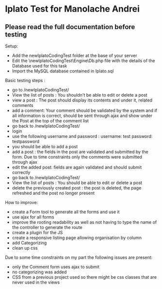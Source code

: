 # Iplato Test for Manolache Andrei
## Please read the full documentation before testing

Setup: 
- Add the newIplatoCodingTest folder at the base of your server 
- Edit the \newIplatoCodingTest\Engine\Db.php file with the details of the Database used for this task 
- Import the MySQL database contained in Iplato.sql 

Basic testing steps :
- go to /newIplatoCodingTest/
- View the list of posts : You shouldn't be able to edit or delete a post
- view a post : The post should display its contents and under it, related comments
- add a comment: Your comment should be validated by the system and if all information is correct, should be sent through ajax and show under the Post at the top of the comment list
- go back to /newIplatoCodingTest/
- login 
- use the following username and password : 
username: test
password: testpassword
- you should be able to add a post
- add a post : the fields in the post are validated and submitted by the form. Due to time constraints only the comments were submitted through ajax
- edit the added post: fields are again validated and should submit correctly
- go back to /newIplatoCodingTest/
- View the list of posts : You should be able to edit or delete a post
- delete the previously created post : the post is deleted, the page refreshed and the post no longer present 


How to improve:
- create a Form tool to generate all the forms and use it 
- use ajax for all forms
- improve the rooting readability as well as not having to type the name of the controller to generate the route
- create a plugin for the JS
- create a responsive listing page allowing organisation by column
- add Categorizing
- clean up css


Due to some time constraints on my part the following issues are present:
- only the Comment form uses ajax to submit 
- no categorizing was added
- CSS from a previous project used so there might be css classes that are never used in the views
